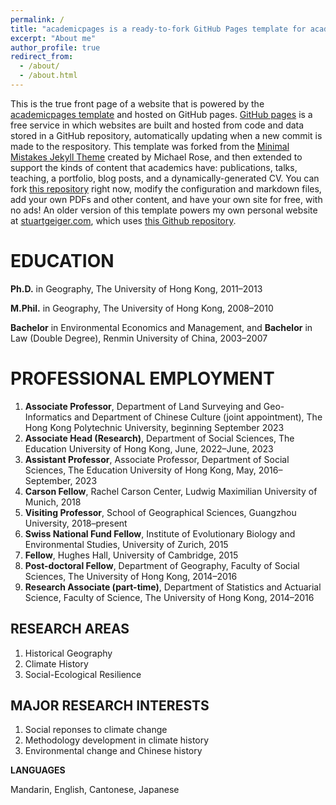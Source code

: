 ```yaml
---
permalink: /
title: "academicpages is a ready-to-fork GitHub Pages template for academic personal websites"
excerpt: "About me"
author_profile: true
redirect_from: 
  - /about/
  - /about.html
---
```


This is the true front page of a website that is powered by the [academicpages template](https://github.com/academicpages/academicpages.github.io) and hosted on GitHub pages. [GitHub pages](https://pages.github.com) is a free service in which websites are built and hosted from code and data stored in a GitHub repository, automatically updating when a new commit is made to the respository. This template was forked from the [Minimal Mistakes Jekyll Theme](https://mmistakes.github.io/minimal-mistakes/) created by Michael Rose, and then extended to support the kinds of content that academics have: publications, talks, teaching, a portfolio, blog posts, and a dynamically-generated CV. You can fork [this repository](https://github.com/academicpages/academicpages.github.io) right now, modify the configuration and markdown files, add your own PDFs and other content, and have your own site for free, with no ads! An older version of this template powers my own personal website at [stuartgeiger.com](http://stuartgeiger.com), which uses [this Github repository](https://github.com/staeiou/staeiou.github.io).

EDUCATION
======
**Ph.D.** in Geography, The University of Hong Kong, 2011–2013

**M.Phil.** in Geography, The University of Hong Kong, 2008–2010

**Bachelor** in Environmental Economics and Management, and **Bachelor** in Law (Double Degree), Renmin University of China, 2003–2007


PROFESSIONAL EMPLOYMENT
======
1. **Associate Professor**, Department of Land Surveying and Geo-Informatics and Department of Chinese Culture (joint appointment), The Hong Kong Polytechnic University, beginning September 2023
1. **Associate Head (Research)**, Department of Social Sciences, The Education University of Hong Kong, June, 2022–June, 2023
1. **Assistant Professor**, Associate Professor, Department of Social Sciences, The Education University of Hong Kong, May, 2016–September, 2023
1. **Carson Fellow**, Rachel Carson Center, Ludwig Maximilian University of Munich, 2018
1. **Visiting Professor**, School of Geographical Sciences, Guangzhou University, 2018–present 
1. **Swiss National Fund Fellow**, Institute of Evolutionary Biology and Environmental Studies, University of Zurich, 2015
1. **Fellow**, Hughes Hall, University of Cambridge, 2015
1. **Post-doctoral Fellow**, Department of Geography, Faculty of Social Sciences, The University of Hong Kong, 2014–2016
1. **Research Associate (part-time)**, Department of Statistics and Actuarial Science, Faculty of Science, The University of Hong Kong, 2014–2016 
   	

RESEARCH AREAS
------
1. Historical Geography
1. Climate History
1. Social-Ecological Resilience

MAJOR RESEARCH INTERESTS
------
1. Social reponses to climate change
1. Methodology development in climate history
1. Environmental change and Chinese history

**LANGUAGES**

Mandarin, English, Cantonese, Japanese


